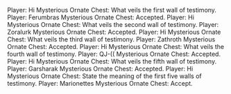 Player: Hi
Mysterious Ornate Chest: What veils the first wall of testimony. 
Player: Ferumbras
Mysterious Ornate Chest: Accepted.
Player: Hi 
Mysterious Ornate Chest: What veils the second wall of testimony. 
Player: Zoralurk
Mysterious Ornate Chest: Accepted.
Player: Hi
Mysterious Ornate Chest: What veils the third wall of testimony. 
Player: Zathroth
Mysterious Ornate Chest: Accepted.
Player: Hi
Mysterious Ornate Chest: What veils the fourth wall of testimony.
Player: QJ-((
Mysterious Ornate Chest: Accepted.
Player: Hi
Mysterious Ornate Chest: What veils the fifth wall of testimony.
Player: Garsharak
Mysterious Ornate Chest: Accepted.
Player: Hi
Mysterious Ornate Chest: State the meaning of the first five walls of testimony.
Player: Marionettes
Mysterious Ornate Chest: Accept.